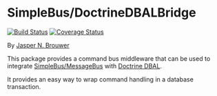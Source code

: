 # SimpleBus/DoctrineDBALBridge

[![Build Status](https://travis-ci.org/SimpleBus/DoctrineDBALBridge.svg?branch=master)](https://travis-ci.org/SimpleBus/DoctrineDBALBridge)
[![Coverage Status](https://coveralls.io/repos/SimpleBus/DoctrineDBALBridge/badge.svg)](https://coveralls.io/r/SimpleBus/DoctrineDBALBridge)

By [Jasper N. Brouwer](https://github.com/jaspernbrouwer)

This package provides a command bus middleware that can be used to integrate [SimpleBus/MessageBus](https://github.com/SimpleBus/MessageBus) with [Doctrine DBAL](https://github.com/doctrine/dbal).

It provides an easy way to wrap command handling in a database transaction.
